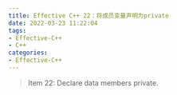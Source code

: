 ```yaml
---
title: Effective C++ 22：将成员变量声明为private
date: 2022-03-23 11:22:04
tags:
- Effective-C++
- C++
categories:
- Effective-C++
---
```


> Item 22: Declare data members private.
